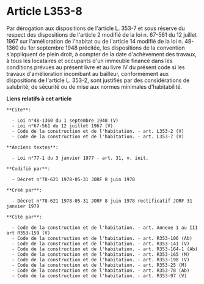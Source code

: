 # Article L353-8

Par dérogation aux dispositions de l'article L. 353-7 et sous réserve du respect des dispositions de l'article 2 modifié de
la loi n. 67-561 du 12 juillet 1967 sur l'amélioration de l'habitat ou de l'article 14 modifié de la loi n. 48-1360 du 1er
septembre 1948 précitée, les dispositions de la convention s'appliquent de plein droit, à compter de la date d'achèvement des
travaux, à tous les locataires et occupants d'un immeuble financé dans les conditions prévues au présent livre et au livre IV
du présent code si les travaux d'amélioration incombant au bailleur, conformément aux dispositions de l'article L. 353-2,
sont justifiés par des considérations de salubrité, de sécurité ou de mise aux normes minimales d'habitabilité.

**Liens relatifs à cet article**

	**Cite**:

	  - Loi n°48-1360 du 1 septembre 1948 (V)
	  - Loi n°67-561 du 12 juillet 1967 (V)
	  - Code de la construction et de l'habitation. - art. L353-2 (V)
	  - Code de la construction et de l'habitation. - art. L353-7 (V)

	**Anciens textes**:

	  - Loi n°77-1 du 3 janvier 1977 - art. 31, v. init.

	**Codifié par**:

	  - Décret n°78-621 1978-05-31 JORF 8 juin 1978

	**Créé par**:

	  - Décret n°78-621 1978-05-31 JORF 8 juin 1978 rectificatif JORF 31 janvier 1979

	**Cité par**:

	  - Code de la construction et de l'habitation. - art. Annexe 1 au III art R353-159 (V)
	  - Code de la construction et de l'habitation. - art. R353-106 (Ab)
	  - Code de la construction et de l'habitation. - art. R353-141 (V)
	  - Code de la construction et de l'habitation. - art. R353-164-1 (Ab)
	  - Code de la construction et de l'habitation. - art. R353-165 (M)
	  - Code de la construction et de l'habitation. - art. R353-198 (V)
	  - Code de la construction et de l'habitation. - art. R353-25 (M)
	  - Code de la construction et de l'habitation. - art. R353-78 (Ab)
	  - Code de la construction et de l'habitation. - art. R353-97 (V)
